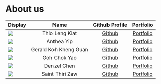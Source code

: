 # About us

Display |         Name          |           Github Profile            | Portfolio 
--------|:---------------------:|:-----------------------------------:|:---------:
![](https://via.placeholder.com/100.png?text=Photo) |    Thio Leng Kiat     | [Github](https://github.com/Thiolk) | [Portfolio](team/thiolk.md)
![](https://as1.ftcdn.net/v2/jpg/02/20/78/14/1000_F_220781457_WTHPgnOgavhtdo8FcNhqWGyd687KUZGr.jpg) |      Anthea Yip       | [Github](https://github.com/anthea-pr0g) |  [Portfolio](team/anthea-pr0g.md)                                 
![](https://via.placeholder.com/100.png?text=Photo) | Gerald Koh Kheng Guan | [Github](https://github.com/geraldkoh4) | [Portfolio](team/geraldkoh4.md)
![](https://via.placeholder.com/100.png?text=Photo) |     Goh Chok Yao      | [Github](https://github.com/chokyao) | [Portfolio](team/chokyao.md)
![](https://via.placeholder.com/100.png?text=Photo) |      Denzel Chen      | [Github](https://github.com/) | [Portfolio](team/denzelcjy.md)
![](https://via.placeholder.com/100.png?text=Photo) |    Saint Thiri Zaw    | [Github](https://github.com/saintzaw) | [Portfolio](team/saintzaw.md)

